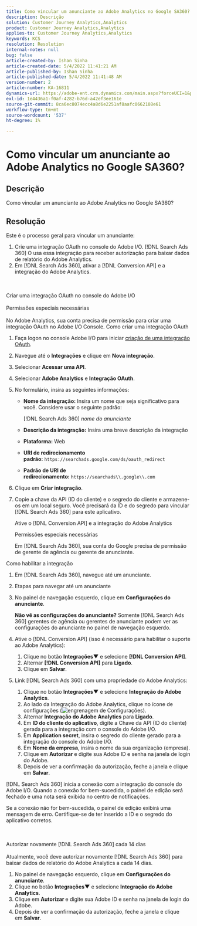 ```yaml
---
title: Como vincular um anunciante ao Adobe Analytics no Google SA360?
description: Descrição
solution: Customer Journey Analytics,Analytics
product: Customer Journey Analytics,Analytics
applies-to: Customer Journey Analytics,Analytics
keywords: KCS
resolution: Resolution
internal-notes: null
bug: false
article-created-by: Ishan Sinha
article-created-date: 5/4/2022 11:41:21 AM
article-published-by: Ishan Sinha
article-published-date: 5/4/2022 11:41:48 AM
version-number: 2
article-number: KA-16811
dynamics-url: https://adobe-ent.crm.dynamics.com/main.aspx?forceUCI=1&pagetype=entityrecord&etn=knowledgearticle&id=2e22a71b-9fcb-ec11-a7b5-6045bd00db25
exl-id: 1e4436a1-f0af-4282-b76d-a42ef3ee161e
source-git-commit: 8ca6ec8074ecc4a8d6e2251af8aafc0662108e61
workflow-type: tm+mt
source-wordcount: '537'
ht-degree: 1%

---
```


# Como vincular um anunciante ao Adobe Analytics no Google SA360?

## Descrição


Como vincular um anunciante ao Adobe Analytics no Google SA360?


## Resolução


Este é o processo geral para vincular um anunciante:

1. Crie uma integração OAuth no console do Adobe I/O. [!DNL Search Ads 360] O usa essa integração para receber autorização para baixar dados de relatório do Adobe Analytics.
1. Em [!DNL Search Ads 360], ativar a [!DNL Conversion API] e a integração do Adobe Analytics.

<br><br>Criar uma integração OAuth no console do Adobe I/O<br><br>Permissões especiais necessárias<br><br>
No Adobe Analytics, sua conta precisa de permissão para criar uma integração OAuth no Adobe I/O Console.
Como criar uma integração OAuth
1. Faça logon no console Adobe I/O para iniciar [criação de uma integração OAuth](https://www.adobe.io/authentication/auth-methods.html#!AdobeDocs/adobeio-auth/master/AuthenticationOverview/OAuthIntegration.md).
1. Navegue até o <b>Integrações</b> e clique em <b>Nova integração</b>.
1. Selecionar <b>Acessar uma API</b>.
1. Selecionar <b>Adobe Analytics</b> e <b>Integração OAuth</b>.
1. No formulário, insira as seguintes informações:
   - <b>Nome da integração:</b> Insira um nome que seja significativo para você. Considere usar o seguinte padrão:

      [!DNL Search Ads 360] *nome do anunciante*

   - <b>Descrição da integração:</b> Insira uma breve descrição da integração
   - <b>Plataforma:</b> Web
   - <b>URI de redirecionamento padrão:</b> `https://searchads.google.com/ds/oauth_redirect`
   - <b>Padrão de URI de redirecionamento:</b> `https://searchads\\.google\\.com`

1. Clique em <b>Criar integração</b>.
1. Copie a chave da API (ID do cliente) e o segredo do cliente e armazene-os em um local seguro. Você precisará da ID e do segredo para vincular [!DNL Search Ads 360] para este aplicativo.

   Ative o [!DNL Conversion API] e a integração do Adobe Analytics

   Permissões especiais necessárias

   Em [!DNL Search Ads 360], sua conta do Google precisa de permissão de gerente de agência ou gerente de anunciante.

Como habilitar a integração

1. Em [!DNL Search Ads 360], navegue até um anunciante.
1. Etapas para navegar até um anunciante
1. No painel de navegação esquerdo, clique em <b>Configurações do anunciante</b>.

   <b>Não vê as configurações do anunciante?</b> Somente [!DNL Search Ads 360] gerentes de agência ou gerentes de anunciante podem ver as configurações do anunciante no painel de navegação esquerdo.

1. Ative o [!DNL Conversion API] (isso é necessário para habilitar o suporte ao Adobe Analytics):

   1. Clique no botão <b>Integrações▼</b> e selecione <b>[!DNL Conversion API]</b>.
   1. Alternar <b>[!DNL Conversion API]</b> para <b>Ligado</b>.
   1. Clique em <b>Salvar</b>.

1. Link [!DNL Search Ads 360] com uma propriedade do Adobe Analytics:

   1. Clique no botão <b>Integrações▼</b> e selecione <b>Integração do Adobe Analytics</b>.
   1. Ao lado da Integração do Adobe Analytics, clique no ícone de configurações (![engrenagem de Configurações](https://lh3.googleusercontent.com/epGzW5mbor9RE_qz89J5G7pIHHCI0kfzQSMglH7hxWZlWkyoRtS1urgdIttMd71uOtk=w18 "engrenagem de Configurações")).
   1. Alternar <b>Integração do Adobe Analytics</b> para <b>Ligado</b>.
   1. Em <b>ID do cliente do aplicativo</b>, digite a Chave da API (ID do cliente) gerada para a integração com o console do Adobe I/O.
   1. Em <b>Application secret</b>, insira o segredo do cliente gerado para a integração do console do Adobe I/O.
   1. Em <b>Nome da empresa</b>, insira o nome da sua organização (empresa).
   1. Clique em <b>Autorizar </b>e digite sua Adobe ID e senha na janela de login do Adobe.
   1. Depois de ver a confirmação da autorização, feche a janela e clique em <b>Salvar</b>.

[!DNL Search Ads 360] inicia a conexão com a integração do console do Adobe I/O. Quando a conexão for bem-sucedida, o painel de edição será fechado e uma nota será exibida no centro de notificações.

Se a conexão não for bem-sucedida, o painel de edição exibirá uma mensagem de erro. Certifique-se de ter inserido a ID e o segredo do aplicativo corretos.

<br><br>Autorizar novamente [!DNL Search Ads 360] cada 14 dias<br><br>
Atualmente, você deve autorizar novamente [!DNL Search Ads 360] para baixar dados de relatório do Adobe Analytics a cada 14 dias.

1. No painel de navegação esquerdo, clique em <b>Configurações do anunciante</b>.
1. Clique no botão <b>Integrações▼</b> e selecione <b>Integração do Adobe Analytics</b>.
1. Clique em <b>Autorizar </b>e digite sua Adobe ID e senha na janela de login do Adobe.
1. Depois de ver a confirmação da autorização, feche a janela e clique em <b>Salvar</b>.
